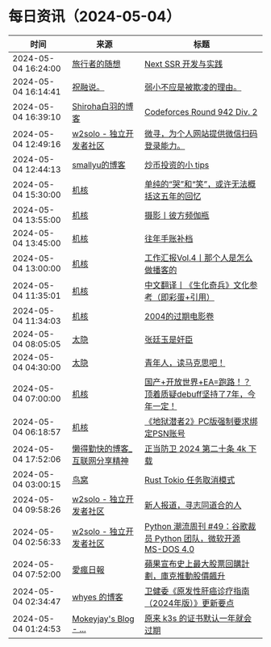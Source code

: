 ﻿# 每日资讯（2024-05-04）

|时间|来源|标题|
|---|---|---|
|2024-05-04 16:24:00|[旅行者的随想](https://blog.besscroft.com/rss.xml)|[Next SSR 开发与实践](https://blog.besscroft.com/articles/2024/next-ssr-practice/)|
|2024-05-04 16:14:41|[祝融说。](https://zhurongshuo.com/index.xml)|[弱小不应是被欺凌的理由。](https://zhurongshuo.com/posts/2024/05/0501/)|
|2024-05-04 16:39:10|[Shiroha白羽的博客](https://hukeqing.github.io/rss.xml)|[Codeforces Round 942 Div. 2 ](https://blog.mauve.icu/2024/05/04/acm/codeforces/CodeforcesRound942/)|
|2024-05-04 12:49:16|[w2solo - 独立开发者社区](https://w2solo.com/topics/feed)|[微寻，为个人网站提供微信扫码登录能力。](https://w2solo.com/topics/4593)|
|2024-05-04 12:44:13|[smallyu的博客](https://smallyu.net/atom.xml)|[炒币投资的小 tips](https://smallyu.net/2024/05/04/%E7%82%92%E5%B8%81%E6%8A%95%E8%B5%84%E7%9A%84%E5%B0%8F-tips/)|
|2024-05-04 15:30:00|[机核](https://www.gcores.com/rss)|[单纯的“哭”和“笑”，或许无法概括这五年的回忆](https://www.gcores.com/articles/181208)|
|2024-05-04 13:55:00|[机核](https://www.gcores.com/rss)|[摄影丨彼方频伽瓶](https://www.gcores.com/articles/181216)|
|2024-05-04 13:45:00|[机核](https://www.gcores.com/rss)|[往年手账补档](https://www.gcores.com/articles/181214)|
|2024-05-04 13:00:00|[机核](https://www.gcores.com/rss)|[工作汇报Vol.4丨那个人是怎么做播客的](https://www.gcores.com/radios/181000)|
|2024-05-04 11:35:01|[机核](https://www.gcores.com/rss)|[中文翻译丨《生化奇兵》文化参考（即彩蛋+引用）](https://www.gcores.com/articles/181229)|
|2024-05-04 11:34:03|[机核](https://www.gcores.com/rss)|[2004的过期电影卷](https://www.gcores.com/articles/181230)|
|2024-05-04 08:05:05|[太隐](https://wangyurui.com/feed.xml)|[张廷玉是奸臣](https://wangyurui.com/posts/zhang-ting-yu-shi-jian-chen-e9f99667)|
|2024-05-04 04:30:00|[太隐](https://wangyurui.com/feed.xml)|[青年人，读马克思吧！](https://wangyurui.com/posts/qing-nian-ren-du-ma-ke-si-ba-5127bf67)|
|2024-05-04 07:00:00|[机核](https://www.gcores.com/rss)|[国产+开放世界+EA=跑路！？顶着质疑debuff坚持了7年，今年一定！](https://www.gcores.com/videos/181168)|
|2024-05-04 06:18:57|[机核](https://www.gcores.com/rss)|[《地狱潜者2》PC版强制要求绑定PSN账号](https://www.gcores.com/articles/181215)|
|2024-05-04 17:52:06|[懒得勤快的博客_互联网分享精神](https://masuit.com/rss)|[正当防卫 2024 第二十条 4k 下载](https://masuit.com/23)|
|2024-05-04 03:00:15|[鸟窝](https://colobu.com/atom.xml)|[Rust Tokio 任务取消模式](https://colobu.com/2024/05/04/Rust-tokio-task-cancellation-patterns/)|
|2024-05-04 09:58:26|[w2solo - 独立开发者社区](https://w2solo.com/topics/feed)|[新人报道，寻志同道合的人](https://w2solo.com/topics/4592)|
|2024-05-04 02:56:33|[w2solo - 独立开发者社区](https://w2solo.com/topics/feed)|[Python 潮流周刊 #49：谷歌裁员 Python 团队，微软开源 MS-DOS 4.0](https://w2solo.com/topics/4591)|
|2024-05-04 07:52:00|[愛瘋日報](http://www.iphonetaiwan.org/feeds/posts/default)|[蘋果宣布史上最大股票回購計劃，庫克推動股價飆升](https://www.iphonetaiwan.org/2024/05/apple-1100-billion-buyback-strategy.html)|
|2024-05-04 02:34:47|[whyes 的博客](https://whyes.org/feed.xml)|[卫健委《原发性肝癌诊疗指南（2024年版）》更新要点](http://whyes.org/2024/cnlc-hcc-guideline-2024)|
|2024-05-04 01:24:53|[Mokeyjay's Blog - ...](https://www.mokeyjay.com/feed)|[原来 k3s 的证书默认一年就会过期](https://mok.moe/p/3c20)|
